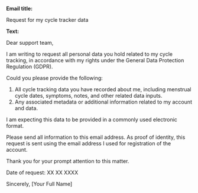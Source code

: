 **Email title:**

Request for my cycle tracker data

**Text:**

Dear support team,

I am writing to request all personal data you hold related to my cycle tracking, in accordance with my rights under the General Data Protection Regulation (GDPR).

Could you please provide the following:

1. All cycle tracking data you have recorded about me, including menstrual cycle dates, symptoms, notes, and other related data inputs.
2. Any associated metadata or additional information related to my account and data.

I am expecting this data to be provided in a commonly used electronic format.

Please send all information to this email address. As proof of identity, this request is sent using the email address I used for registration of the account.

Thank you for your prompt attention to this matter.

Date of request: XX XX XXXX

Sincerely,
[Your Full Name]

